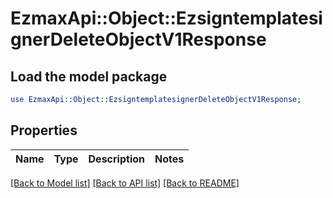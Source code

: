 # EzmaxApi::Object::EzsigntemplatesignerDeleteObjectV1Response

## Load the model package
```perl
use EzmaxApi::Object::EzsigntemplatesignerDeleteObjectV1Response;
```

## Properties
Name | Type | Description | Notes
------------ | ------------- | ------------- | -------------

[[Back to Model list]](../README.md#documentation-for-models) [[Back to API list]](../README.md#documentation-for-api-endpoints) [[Back to README]](../README.md)


